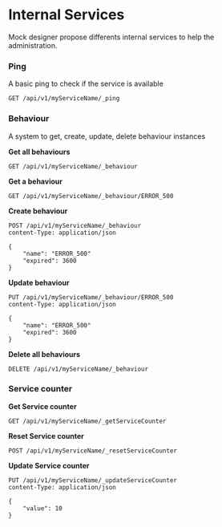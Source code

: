 # Internal Services

Mock designer propose differents internal services to help the administration.

### Ping
A basic ping to check if the service is available
```
GET /api/v1/myServiceName/_ping
```

### Behaviour
A system to get, create, update, delete behaviour instances

**Get all behaviours**
```
GET /api/v1/myServiceName/_behaviour
```
**Get a behaviour**
```
GET /api/v1/myServiceName/_behaviour/ERROR_500
```
**Create behaviour**
```
POST /api/v1/myServiceName/_behaviour
content-Type: application/json

{
    "name": "ERROR_500"
    "expired": 3600
}
```
**Update behaviour**
```
PUT /api/v1/myServiceName/_behaviour/ERROR_500
content-Type: application/json

{
    "name": "ERROR_500"
    "expired": 3600
}
```
**Delete all behaviours**
```
DELETE /api/v1/myServiceName/_behaviour
```

### Service counter

**Get Service counter**
```
GET /api/v1/myServiceName/_getServiceCounter
```

**Reset Service counter**
```
POST /api/v1/myServiceName/_resetServiceCounter
```

**Update Service counter**
```
PUT /api/v1/myServiceName/_updateServiceCounter
content-Type: application/json

{
    "value": 10
}
```